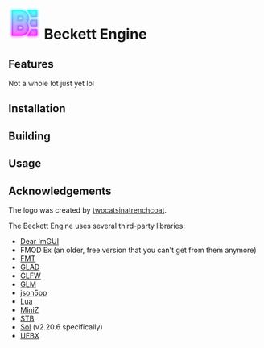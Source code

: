 # ![Beckett Engine logo](docs/logo.png) Beckett Engine

## Features
Not a whole lot just yet lol

## Installation

## Building

## Usage

## Acknowledgements
The logo was created by [twocatsinatrenchcoat](https://twocatsinatrenchcoat.tumblr.com/).

The Beckett Engine uses several third-party libraries:
* [Dear ImGUI](https://github.com/ocornut/imgui)
* FMOD Ex (an older, free version that you can't get from them anymore)
* [FMT](https://github.com/fmtlib/fmt)
* [GLAD](https://glad.dav1d.de/)
* [GLFW](https://www.glfw.org/)
* [GLM](https://github.com/icaven/glm)
* [json5pp](https://github.com/kimushu/json5pp)
* [Lua](https://www.lua.org/)
* [MiniZ](https://github.com/richgel999/miniz)
* [STB](https://github.com/nothings/stb)
* [Sol](https://sol2.readthedocs.io/en/latest/) (v2.20.6 specifically)
* [UFBX](https://ufbx.github.io/)

